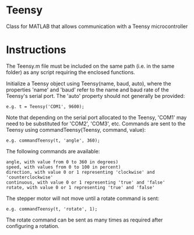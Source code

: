 # Teensy

Class for MATLAB that allows communication with a Teensy microcontroller

# Instructions

The Teensy.m file must be included on the same path (i.e. in the same folder) as any script requiring the enclosed functions.

Initialize a Teensy object using Teensy(name, baud, auto), where the properties 'name' and 'baud' refer to the name and baud rate of the Teensy's serial port. The 'auto' property should not generally be provided:

    e.g. t = Teensy('COM1', 9600);

Note that depending on the serial port allocated to the Teensy, 'COM1' may need to be substituted for 'COM2', 'COM3', etc. Commands are sent to the Teensy using commandTeensy(Teensy, command, value):

    e.g. commandTeensy(t, 'angle', 360);

The following commands are available:

    angle, with value from 0 to 360 in degrees)
    speed, with values from 0 to 100 in percent)
    direction, with value 0 or 1 representing 'clockwise' and 'counterclockwise'
    continuous, with value 0 or 1 representing 'true' and 'false'
    rotate, with value 0 or 1 representing 'true' and 'false'

The stepper motor will not move until a rotate command is sent:

    e.g. commandTeensy(t, 'rotate', 1);

The rotate command can be sent as many times as required after configuring a rotation.
